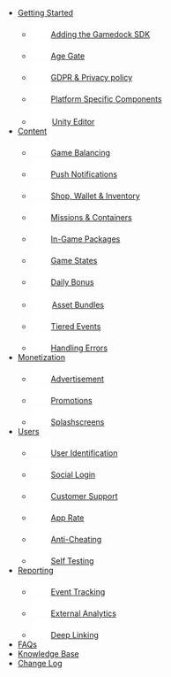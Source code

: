 <!-- docs/_sidebar.md -->

* [Getting Started](gettingStarted.md "Getting Started")
  * [![github pages](_images/sidebar/addingTheSDK.svg)Adding the Gamedock SDK](addingTheGamedockSDK.md "Adding the Gamedock SDK")
  * [![github pages](_images/sidebar/ageGate.svg)Age Gate](ageGate.md "Age Gate")
  * [![github pages](_images/sidebar/gdprPrivacyPolicy.svg)GDPR & Privacy policy](gdprPrivacyPolicy.md "GDPR & Privacy policy")
  * [![github pages](_images/sidebar/platformSpecific.svg)Platform Specific Components](platformSpecificComponents.md "Platform Specific Components")
  * [![github pages](_images/sidebar/unityEditor.svg)Unity Editor](unityEditorMode.md "Unity Editor")
* [Content](content.md "Content")
  * [![github pages](_images/sidebar/gameConfig.svg)Game Balancing](gameBalancing.md "Game Balancing")
  * [![github pages](_images/sidebar/pushNotifications.svg)Push Notifications](pushNotifications.md "Push Notifications")
  * [![github pages](_images/sidebar/shopWalletInventory.svg)Shop, Wallet & Inventory](shopWalletInventoryControl.md "Shop, Wallet & Inventory Control")
  * [![github pages](_images/sidebar/missions.svg)Missions & Containers](missionsAndContainersFeature.md "Missions and Containers Feature")
  * [![github pages](_images/sidebar/inappPackages.svg)In-Game Packages](managingInGamePurchases.md "Managing In-Game Purchases")
  * [![github pages](_images/sidebar/gameState.svg)Game States](workingWithGameStates.md "Working with Game States")
  * [![github pages](_images/sidebar/dailyBonus.svg)Daily Bonus](dailyBonus.md "Daily Bonus")
  * [![github pages](_images/sidebar/unityEditor.svg)Asset Bundles](implementingAssetBundlesConfigurations.md "Implementing Asset Bundles Configurations")
  * [![github pages](_images/sidebar/tieredEvents.svg)Tiered Events](tieredEvents.md "Tiered Events")
  * [![github pages](_images/sidebar/handlingErrors.svg)Handling Errors](handlingErrors.md "Handling Errors")
* [Monetization](monetization.md "Monetization")
  * [![github pages](_images/sidebar/ads.svg)Advertisement](smartAdvertisements.md "Smart Advertisements")
  * [![github pages](_images/sidebar/promotions.svg)Promotions](promotions.md "Promotions")
  * [![github pages](_images/sidebar/splahsScreens.svg)Splashscreens](splashScreens.md "Splashscreens")
* [Users](users.md "Users")
  * [![github pages](_images/sidebar/userIdentification.svg)User Identification](userIdentification.md "User Identification")
  * [![github pages](_images/sidebar/socialLogin.svg)Social Login](workingWithTheSocialLoginFeature.md "Working with the Social Login Feature")
  * [![github pages](_images/sidebar/helpCenter.svg)Customer Support](implementingCustomerSupport.md "Implementing Customer Support")
  * [![github pages](_images/sidebar/appRate.svg)App Rate](appRate.md "App Rate")
  * [![github pages](_images/sidebar/antiCheating.svg)Anti-Cheating](antiCheating.md "Anti-Cheating")
  * [![github pages](_images/sidebar/selfTesting.svg)Self Testing](selfTesting.md "Self Testing")
* [Reporting](reporting.md "Reporting")
  * [![github pages](_images/sidebar/eventTracking.svg)Event Tracking](eventTracking.md "Event Tracking")
  * [![github pages](_images/sidebar/externalAnalytics.svg)External Analytics](externalAnalytics.md "External Analytics")
  * [![github pages](_images/sidebar/deepLink.svg)Deep Linking](deepLinking.md "Deep Linking")
* [FAQs](faq.md "FAQs")
* [Knowledge Base](knowledgeBase.md "Knowledge Base")
* [Change Log](changelog.md "Change Log")

